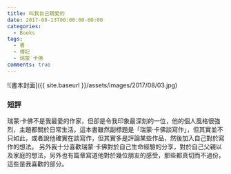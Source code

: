 ```yaml
---
title: 叫我自己親愛的
date: 2017-08-13T00:00:00-00:00
categories: 
  - Books
tags: 
  - 書
  - 傳記
  - 瑞蒙˙卡佛
comments: true
---
```


![書本封面]({{ site.baseurl }}/assets/images/2017/08/03.jpg)

### 短評

瑞蒙‧卡佛不是我最愛的作家，但卻是令我印象最深刻的一位，他的個人風格很強烈，主題都關於日常生活。這本書雖然副標題是「瑞蒙‧卡佛談寫作」，但其實並不只如此，或者說他確實在談寫作，但其實多是評論某些作品，然後加入自己對於寫作的想法。
另外我十分喜歡瑞蒙‧卡佛對於自己生命經驗的分享，對於自己父親以及家庭的想法，另外也有篇章寫道他對於幾位朋友的感受，那些都真切而不過份，這些是我喜歡的部分。